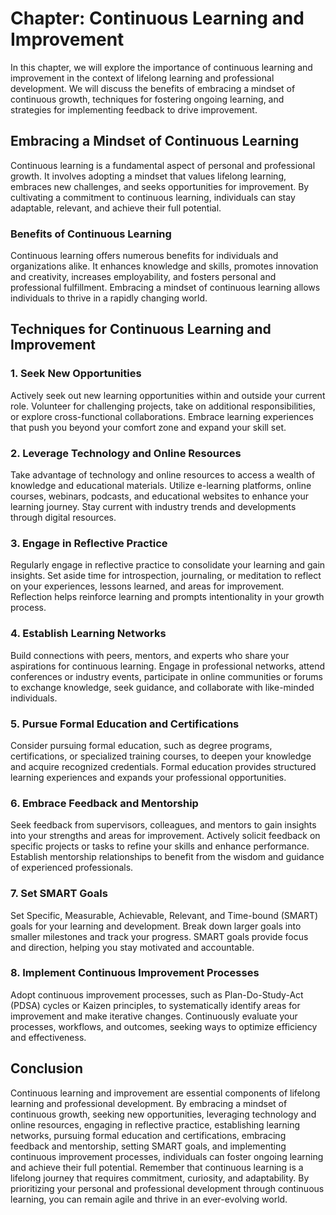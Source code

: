 Chapter: Continuous Learning and Improvement
============================================

In this chapter, we will explore the importance of continuous learning and improvement in the context of lifelong learning and professional development. We will discuss the benefits of embracing a mindset of continuous growth, techniques for fostering ongoing learning, and strategies for implementing feedback to drive improvement.

Embracing a Mindset of Continuous Learning
------------------------------------------

Continuous learning is a fundamental aspect of personal and professional growth. It involves adopting a mindset that values lifelong learning, embraces new challenges, and seeks opportunities for improvement. By cultivating a commitment to continuous learning, individuals can stay adaptable, relevant, and achieve their full potential.

### Benefits of Continuous Learning

Continuous learning offers numerous benefits for individuals and organizations alike. It enhances knowledge and skills, promotes innovation and creativity, increases employability, and fosters personal and professional fulfillment. Embracing a mindset of continuous learning allows individuals to thrive in a rapidly changing world.

Techniques for Continuous Learning and Improvement
--------------------------------------------------

### 1. Seek New Opportunities

Actively seek out new learning opportunities within and outside your current role. Volunteer for challenging projects, take on additional responsibilities, or explore cross-functional collaborations. Embrace learning experiences that push you beyond your comfort zone and expand your skill set.

### 2. Leverage Technology and Online Resources

Take advantage of technology and online resources to access a wealth of knowledge and educational materials. Utilize e-learning platforms, online courses, webinars, podcasts, and educational websites to enhance your learning journey. Stay current with industry trends and developments through digital resources.

### 3. Engage in Reflective Practice

Regularly engage in reflective practice to consolidate your learning and gain insights. Set aside time for introspection, journaling, or meditation to reflect on your experiences, lessons learned, and areas for improvement. Reflection helps reinforce learning and prompts intentionality in your growth process.

### 4. Establish Learning Networks

Build connections with peers, mentors, and experts who share your aspirations for continuous learning. Engage in professional networks, attend conferences or industry events, participate in online communities or forums to exchange knowledge, seek guidance, and collaborate with like-minded individuals.

### 5. Pursue Formal Education and Certifications

Consider pursuing formal education, such as degree programs, certifications, or specialized training courses, to deepen your knowledge and acquire recognized credentials. Formal education provides structured learning experiences and expands your professional opportunities.

### 6. Embrace Feedback and Mentorship

Seek feedback from supervisors, colleagues, and mentors to gain insights into your strengths and areas for improvement. Actively solicit feedback on specific projects or tasks to refine your skills and enhance performance. Establish mentorship relationships to benefit from the wisdom and guidance of experienced professionals.

### 7. Set SMART Goals

Set Specific, Measurable, Achievable, Relevant, and Time-bound (SMART) goals for your learning and development. Break down larger goals into smaller milestones and track your progress. SMART goals provide focus and direction, helping you stay motivated and accountable.

### 8. Implement Continuous Improvement Processes

Adopt continuous improvement processes, such as Plan-Do-Study-Act (PDSA) cycles or Kaizen principles, to systematically identify areas for improvement and make iterative changes. Continuously evaluate your processes, workflows, and outcomes, seeking ways to optimize efficiency and effectiveness.

Conclusion
----------

Continuous learning and improvement are essential components of lifelong learning and professional development. By embracing a mindset of continuous growth, seeking new opportunities, leveraging technology and online resources, engaging in reflective practice, establishing learning networks, pursuing formal education and certifications, embracing feedback and mentorship, setting SMART goals, and implementing continuous improvement processes, individuals can foster ongoing learning and achieve their full potential. Remember that continuous learning is a lifelong journey that requires commitment, curiosity, and adaptability. By prioritizing your personal and professional development through continuous learning, you can remain agile and thrive in an ever-evolving world.
